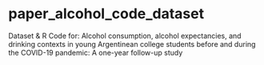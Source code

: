 # paper_alcohol_code_dataset
Dataset &amp; R Code for: Alcohol consumption, alcohol expectancies, and drinking contexts in young Argentinean college students before and during the COVID-19 pandemic: A one-year follow-up study
